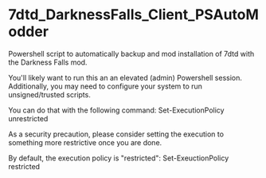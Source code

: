 # 7dtd_DarknessFalls_Client_PSAutoModder
Powershell script to automatically backup and mod installation of 7dtd with the Darkness Falls mod.

You'll likely want to run this an an elevated (admin) Powershell session. Additionally, you may need to configure your system to run unsigned/trusted scripts. 

You can do that with the following command:
Set-ExecutionPolicy unrestricted

As a security precaution, please consider setting the execution to something more restrictive once you are done.

By default, the execution policy is "restricted":
Set-ExeuctionPolicy restricted
